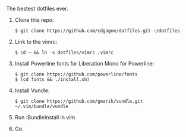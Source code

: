 The bestest dotfiles ever.

1. Clone this repo:

     ```
     $ git clone https://github.com/cdgagne/dotfiles.git ~/dotfiles
     ```
     
1. Link to the vimrc:

     ```
     $ cd ~ && ln -s dotfiles/vimrc .vimrc
     ```

1. Install Powerline fonts for Liberation Mono for Powerline:

     ```
     $ git clone https://github.com/powerline/fonts
     $ (cd fonts && ./install.sh)
     ```

1. Install Vundle:

     ```
     $ git clone https://github.com/gmarik/vundle.git ~/.vim/bundle/vundle
     ```
     
1. Run :BundleInstall in vim

1. Go.

